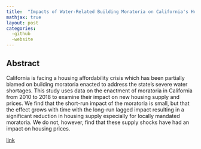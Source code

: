 ```yaml
---
title:  "Impacts of Water-Related Building Moratoria on California's Housing Crisis"
mathjax: true
layout: post
categories: 
  -github
  -website
---
```


## Abstract
California is facing a housing affordability crisis which has been partially blamed on building moratoria enacted to address the state’s severe water shortages. This study uses data on the enactment of moratoria in California from 2010 to 2018 to examine their impact on new housing supply and prices. We find that the short-run impact of the moratoria is small, but that the effect grows with time with the long-run lagged impact resulting in a significant reduction in housing supply especially for locally mandated moratoria. We do not, however, find that these supply shocks have had an impact on housing prices.

[link](https://papers.ssrn.com/sol3/papers.cfm?abstract_id=4638948)
